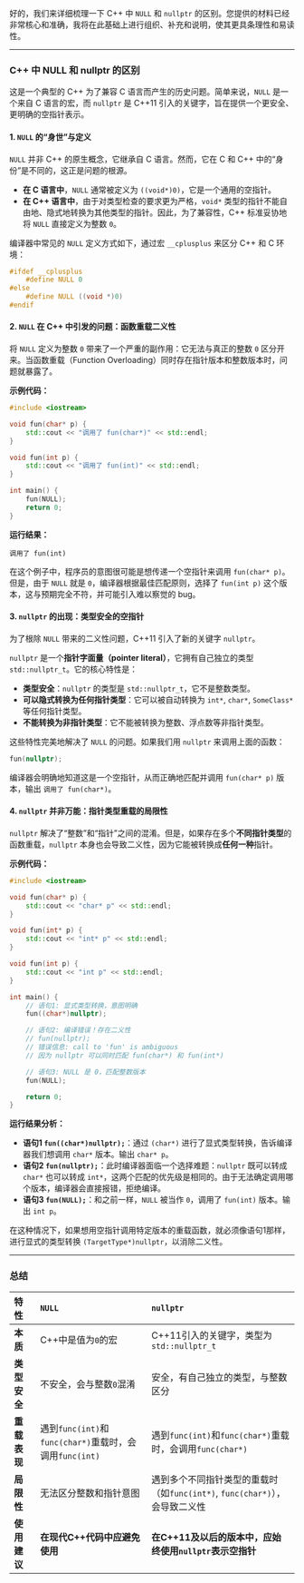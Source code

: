 好的，我们来详细梳理一下 C++ 中 `NULL` 和 `nullptr` 的区别。您提供的材料已经非常核心和准确，我将在此基础上进行组织、补充和说明，使其更具条理性和易读性。

-----

### C++ 中 NULL 和 nullptr 的区别

这是一个典型的 C++ 为了兼容 C 语言而产生的历史问题。简单来说，`NULL` 是一个来自 C 语言的宏，而 `nullptr` 是 C++11 引入的关键字，旨在提供一个更安全、更明确的空指针表示。

#### 1\. `NULL` 的“身世”与定义

`NULL` 并非 C++ 的原生概念，它继承自 C 语言。然而，它在 C 和 C++ 中的“身份”是不同的，这正是问题的根源。

  * **在 C 语言中**，`NULL` 通常被定义为 `((void*)0)`，它是一个通用的空指针。
  * **在 C++ 语言中**，由于对类型检查的要求更为严格，`void*` 类型的指针不能自由地、隐式地转换为其他类型的指针。因此，为了兼容性，C++ 标准妥协地将 `NULL` 直接定义为整数 `0`。

编译器中常见的 `NULL` 定义方式如下，通过宏 `__cplusplus` 来区分 C++ 和 C 环境：

```c++
#ifdef __cplusplus
    #define NULL 0
#else
    #define NULL ((void *)0)
#endif
```

#### 2\. `NULL` 在 C++ 中引发的问题：函数重载二义性

将 `NULL` 定义为整数 `0` 带来了一个严重的副作用：它无法与真正的整数 `0` 区分开来。当函数重载（Function Overloading）同时存在指针版本和整数版本时，问题就暴露了。

**示例代码：**

```c++
#include <iostream>

void fun(char* p) {
    std::cout << "调用了 fun(char*)" << std::endl;
}

void fun(int p) {
    std::cout << "调用了 fun(int)" << std::endl;
}

int main() {
    fun(NULL);
    return 0;
}
```

**运行结果：**

```
调用了 fun(int)
```

在这个例子中，程序员的意图很可能是想传递一个空指针来调用 `fun(char* p)`。但是，由于 `NULL` 就是 `0`，编译器根据最佳匹配原则，选择了 `fun(int p)` 这个版本，这与预期完全不符，并可能引入难以察觉的 bug。

#### 3\. `nullptr` 的出现：类型安全的空指针

为了根除 `NULL` 带来的二义性问题，C++11 引入了新的关键字 `nullptr`。

`nullptr` 是一个**指针字面量（pointer literal）**，它拥有自己独立的类型 `std::nullptr_t`。它的核心特性是：

  * **类型安全**：`nullptr` 的类型是 `std::nullptr_t`，它不是整数类型。
  * **可以隐式转换为任何指针类型**：它可以被自动转换为 `int*`, `char*`, `SomeClass*` 等任何指针类型。
  * **不能转换为非指针类型**：它不能被转换为整数、浮点数等非指针类型。

这些特性完美地解决了 `NULL` 的问题。如果我们用 `nullptr` 来调用上面的函数：

```c++
fun(nullptr);
```

编译器会明确地知道这是一个空指针，从而正确地匹配并调用 `fun(char* p)` 版本，输出 `调用了 fun(char*)`。

#### 4\. `nullptr` 并非万能：指针类型重载的局限性

`nullptr` 解决了“整数”和“指针”之间的混淆。但是，如果存在多个**不同指针类型**的函数重载，`nullptr` 本身也会导致二义性，因为它能被转换成**任何一种**指针。

**示例代码：**

```c++
#include <iostream>

void fun(char* p) {
    std::cout << "char* p" << std::endl;
}

void fun(int* p) {
    std::cout << "int* p" << std::endl;
}

void fun(int p) {
    std::cout << "int p" << std::endl;
}

int main() {
    // 语句1: 显式类型转换，意图明确
    fun((char*)nullptr); 

    // 语句2: 编译错误！存在二义性
    // fun(nullptr); 
    // 错误信息: call to 'fun' is ambiguous
    // 因为 nullptr 可以同时匹配 fun(char*) 和 fun(int*)

    // 语句3: NULL 是 0，匹配整数版本
    fun(NULL);

    return 0;
}
```

**运行结果分析：**

  * **语句1 `fun((char*)nullptr);`**：通过 `(char*)` 进行了显式类型转换，告诉编译器我们想调用 `char*` 版本。输出 `char* p`。
  * **语句2 `fun(nullptr);`**：此时编译器面临一个选择难题：`nullptr` 既可以转成 `char*` 也可以转成 `int*`，这两个匹配的优先级是相同的。由于无法确定调用哪个版本，编译器会直接报错，拒绝编译。
  * **语句3 `fun(NULL);`**：和之前一样，`NULL` 被当作 `0`，调用了 `fun(int)` 版本。输出 `int p`。

在这种情况下，如果想用空指针调用特定版本的重载函数，就必须像语句1那样，进行显式的类型转换 `(TargetType*)nullptr`，以消除二义性。

-----

### 总结

| 特性       | `NULL`                                        | `nullptr`                                           |
| :------- | :-------------------------------------------- | :-------------------------------------------------- |
| **本质**   | C++中是值为`0`的宏                                  | C++11引入的关键字，类型为`std::nullptr_t`                     |
| **类型安全** | 不安全，会与整数`0`混淆                                 | 安全，有自己独立的类型，与整数区分                                   |
| **重载表现** | 遇到`func(int)`和`func(char*)`重载时，会调用`func(int)` | 遇到`func(int)`和`func(char*)`重载时，会调用`func(char*)`     |
| **局限性**  | 无法区分整数和指针意图                                   | 遇到多个不同指针类型的重载时（如`func(int*)`, `func(char*)`），会导致二义性 |
| **使用建议** | **在现代C++代码中应避免使用**                            | **在C++11及以后的版本中，应始终使用`nullptr`表示空指针**               |
